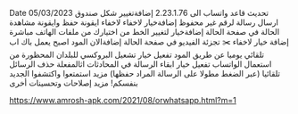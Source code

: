 Date 05/03/2023
تحديث قاعد واتساب الى 2.23.1.76
إضافةتغيير شكل صندوق ارسال رسالة لرقم غير محفوظ
إضافةخيار لاخفاء لاخفاء ايقونة حفظ وايقونة مشاهدة الحالة في صفحة الحالة
إضافةخيار لتغيير الخط من اختيارك من ملفات الهاتف مباشرة
إضافة خيار لاخفاء ✂️ تجزئة الفيديو في صفحة الحالة
إضافةالان المود اصبح يعمل باك اب تلقائي يوميا عن طريق المود
تفعيل خيار تشعيل البروكسي للبلدان المحظورة من استعمال الواتساب
تفعيل خيار ابقاء الرسالة في المحادثات اثالمفعلة حذف الرسائل تلقائيا (عبر الضغط مطولا على الرسالة المراد حفظها)
مزيد استمتعوا واكتشفوا الجديد بنفسكم!
مزيد إصلاحات وتحسينات أخرى

https://www.amrosh-apk.com/2021/08/orwhatsapp.html?m=1
